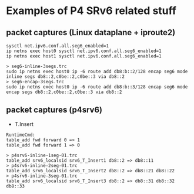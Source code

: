 # Examples of P4 SRv6 related stuff

## packet captures (Linux dataplane + iproute2)

```
sysctl net.ipv6.conf.all.seg6_enabled=1
ip netns exec host0 sysctl net.ipv6.conf.all.seg6_enabled=1
ip netns exec host1 sysctl net.ipv6.conf.all.seg6_enabled=1

> seg6-inline-3segs.trc
sudo ip netns exec host0 ip -6 route add db8:b::2/128 encap seg6 mode inline segs db8::2,c0be::2,c0be::3 via db8::2
> seg6-encap-3segs.trc
sudo ip netns exec host0 ip -6 route add db8:b::3/128 encap seg6 mode encap segs db8::2,c0be::2,c0be::3 via db8::2
```


## packet captures (p4srv6)

* T.Insert
```
RuntimeCmd:
table_add fwd forward 0 => 1
table_add fwd forward 1 => 0

> p4srv6-inline-1seg-01.trc
table_add srv6_localsid srv6_T_Insert1 db8::2 => db8::11
> p4srv6-inline-2seg-01.trc
table_add srv6_localsid srv6_T_Insert2 db8::2 => db8::21 db8::22
> p4srv6-inline-3seg-01.trc
table_add srv6_localsid srv6_T_Insert3 db8::2 => db8::31 db8::32 db8::33
```

